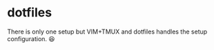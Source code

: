 # dotfiles


There is only one setup but VIM+TMUX and dotfiles handles the setup configuration. :satisfied:
